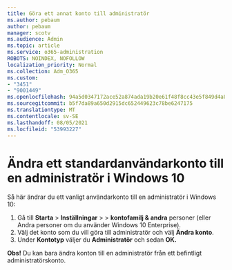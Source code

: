 ```yaml
---
title: Göra ett annat konto till administratör
ms.author: pebaum
author: pebaum
manager: scotv
ms.audience: Admin
ms.topic: article
ms.service: o365-administration
ROBOTS: NOINDEX, NOFOLLOW
localization_priority: Normal
ms.collection: Adm_O365
ms.custom:
- "3451"
- "9001449"
ms.openlocfilehash: 94a5d0347172ace52a874ada19b20e61f48f8cc43e5f849d4a8400a2288aeb88
ms.sourcegitcommit: b5f7da89a650d2915dc652449623c78be6247175
ms.translationtype: MT
ms.contentlocale: sv-SE
ms.lasthandoff: 08/05/2021
ms.locfileid: "53993227"
---
```

# <a name="change-a-standard-user-account-to-an-administrator-in-windows-10"></a>Ändra ett standardanvändarkonto till en administratör i Windows 10

Så här ändrar du ett vanligt användarkonto till en administratör i Windows 10:

1. Gå till **Starta**  >  **Inställningar**  >    >  **kontofamilj & andra** personer (eller Andra personer om du använder Windows 10 Enterprise).
2. Välj det konto som du vill göra till administratör och välj **Ändra konto**.
3. Under **Kontotyp** väljer du **Administratör** och sedan **OK.**

**Obs!** Du kan bara ändra konton till en administratör från ett befintligt administratörskonto.